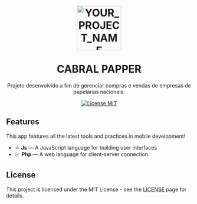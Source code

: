 <h1 align="center">
<br>
  <img src="YOUR_LOGO_URL" alt="YOUR_PROJECT_NAME" width="120">
<br>
<br>
CABRAL PAPPER
</h1>

<p align="center">Projeto desenvolvido a fim de gerenciar compras e vendas de empresas de papelarias nacionais.</p>

<p align="center">
  <a href="https://opensource.org/licenses/MIT">
    <img src="https://img.shields.io/badge/License-MIT-blue.svg" alt="License MIT">
  </a>
</p>

## Features
[//]: # (Add the features of your project here:)
This app features all the latest tools and practices in mobile development!

- ⚛️ **Js** — A JavaScript language for building user interfaces
- 💹 **Php** — A web language for client-server connection 


## License

This project is licensed under the MIT License - see the [LICENSE](https://opensource.org/licenses/MIT) page for details.

